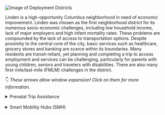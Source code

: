 ![Image of Deployment Districts](https://www.columbusunderground.com/wp-content/uploads/2017/08/smart-columbus-03.jpg)

Linden is a high-opportunity Columbus neighborhood in need of
economic improvement. Linden was chosen as the first neighborhood district for its numerous
socio-economic challenges, including low household income, lack of major employers and
high infant mortality rates. These problems are compounded by the lack of access to
transportation options. Despite proximity to the central core of the city, basic services such as
healthcare, grocery stores and banking are scarce within its boundaries. Many residents are
transit-reliant, yet planning and completing a trip to access employment and services can be
challenging, particularly for parents with young children, seniors and travelers with
disabilities. There are also many first-mile/last-mile (FMLM) challenges in the district.

:point_down: _These arrows allow window expansion! Click on them for more information._
<details><summary>Prenatal Trip Assistance</summary>
<hr>

## Prenatal Trip Assistance

Columbus has one of the highest infant mortality rates in the country, which is partially caused by expectant
mothers not getting necessary prenatal healthcare. The existing Non-Emergency Medical Transportation
(NEMT) system does not always provide reliable round-trip transportation. Linden residents have challenges
accessing healthcare services due to the current NEMT model and technologies. It is our goal to work with
Franklin County and [Celebrate One](http://celebrateone.info/) to develop a means for bridging the gap among healthcare providers,
expectant mothers and NEMT services that are paid for through the Medicaid system.
This project will be further vetted with key stakeholders to identify goals and measurable objectives. A driving
force for deployment of this project is the need to provide a more streamlined and efficient NEMT system to
improve mobility and satisfaction for users.

<hr>
</details><br>

<details><summary>Smart Mobility Hubs (SMH)</summary>
<hr>

## Smart Mobility Hubs (SMH)

Currently, there are no enhanced mobility or multimodal transit features to alleviate FMLM challenges in the
Linden area or along the Cleveland Ave corridor. Columbus is working to make mobility a great equalizer in
part by embracing multi-modal transportation and making it as accessible and easy to use as possible. Our
vision is to transform some COTA bus stops along the BRT CMAX corridor and transit centers into smart
mobility hubs, where someone getting on or off the bus can easily access the next leg of their trip. Public Wi-Fi
will be a key enabler for the hub and its points of connection (Wi-Fi is also present in COTA's stations, CMAX,
and buses). The city plans to outfit the hubs with kiosks to assist in travel planning and expanded
transportation options via other modes, such as bike and car-sharing. The smart mobility hubs will be linked
with COTA systems to provide transit information with real-time arrival and departure times to the passengers
waiting at the hubs. This project will also explore the utility of these hubs in the commercial district, which also
faces similar FMLM challenges in connecting travelers to their destinations. This project provides an opportunity for residents and visitors to access multiple modes of travel to solve
FMLM challenges. The City of Columbus identified the following objectives to evaluate the measurable impact
the SMH project is intended to provide:
- Encourage use of multiple modes of transportation
- Improve overall traveler experience

<hr>
</details>
